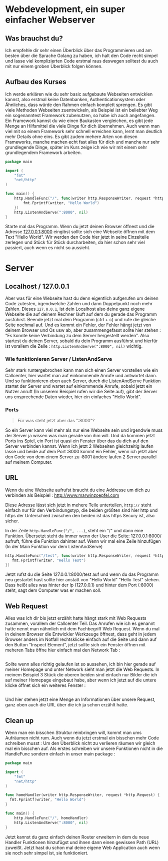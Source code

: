 # Webdevelopment, ein super einfacher Webserver

## Was brauchst du?

Ich empfehle dir sehr einen Überblick über das Programmieren und am besten über die Sprache Golang zu haben, ich halt den Code recht simpel und lasse viel komplizierten Code erstmal raus deswegen solltest du auch mit nur einem groben Überblick folgen können.

## Aufbau des Kurses

Ich werde erklären wie du sehr basic aufgebaute Webseiten entwicklen kannst, also erstmal keine Datenbanken, Authenticationsystem oder Ähnliches, dass würde den Rahmen einfach komplett sprengen. Es gibt viele Methoden Webseiten zuentwickeln, als Beispiel ist ein beliebter Weg ein sogenanntest Framework zubenutzen, so habe ich auch angefangen. Ein Framework kannst du wie einen Baukasten vergleichen, es gibt jede Menge an Hilfsmittel die viele Dinge für dich übernehmen. Auch wenn man viel mit so einem Framework sehr schnell erreichen kann, lernt man deutlich mehr Details ohne eins. Es gibt zudem mehere Arten von diesen Frameworks, manche machen echt fast alles für dich und manche nur sehr grundlegende Dinge, später im Kurs zeige ich wie wir mit einem sehr grundlegendem Framework arbeiten.

```go
package main

import (
	"fmt"
	"net/http"
)

func main() {
	http.HandleFunc("/", func(writer http.ResponseWriter, request *http.Request) {
		fmt.Fprintf(writer, "Hello World")
	})
	http.ListenAndServe(":8000", nil)
}
```

Starte mal das Programm. Wenn du jetzt deinen Browser öffnest und die Adresse <a href="http://127.0.0.1:8000" >127.0.0.1:8000</a> eingibst sollte sich eine Webseite öffnen mit dem Text "Hello World". Wir werden den Code hier jetzt in seine Einzelteile zerlegen und Stück für Stück durcharbeiten, da hier schon sehr viel passiert, auch wenn es nicht so aussieht.

# Server

## Localhost / 127.0.0.1

Aber was für eine Webseite hast du denn eigentlich aufgerufen um deinen Code zutesten, irgendwelche Zahlen und dann Doppelpunkt noch mehr Zahlen. Dieses `127.0.0.1`, ist dein Localhost also deine ganz eigene Webseite die auf deinem Rechner läuft auf dem du gerade das Programm ausführst. Beende jetzt mal dein Programm (ctrl + c) und rufe die gleiche Seite nochmal auf. Und es kommt ein Fehler, der Fehler hängt jetzt von deinem Browser und Os usw ab, aber zusammengefasst sollte hier stehen : "Es konnte keine Verbindung zu dem Server hergestellt werden". Also startest du deinen Server, sobald du dein Programm ausführst und hierfür ist vorallem die Zeile : `http.ListenAndServe(":8000", nil)` wichtig.

### Wie funktionieren Server / ListenAndServe

Sehr stark runtergebrochen kann man sich einen Server vorstellen wie ein Callcenter, hier wartet man auf einkommende Anrufe und antwortet dann. Und so funktionieren eben auch Server, durch die ListenAndServe Funktion startet der Server und wartet auf einkommende Anrufe,  sobald jetzt ein Nutzer anruft (In unserem Beispiel rufen wir die Seite auf), gibt der Server uns ensprechende Daten wieder, hier ein einfaches "Hello World".

### Ports

> Für was steht jetzt aber das ":8000"? 

So ein Server kann viel mehr als nur eine Webseite sein und irgendwie muss der Server ja wissen was man gerade von ihm will. Und da kommen jetzt Ports ins Spiel, ein Port ist quasi ein Fenster über das du dich auf den Server verbinden kannst. Wenn ich jetzt 2 Webseiten gleichzeitig laufen lasse und beide auf dem Port :8000 kommt ein Fehler, wenn ich jetzt aber den Code von dem einem Server zu :8001 ändere laufen 2 Server parallel auf meinem Computer.

## URL

Wenn du eine Webseite aufrufst braucht du eine Addresse um dich zu verbinden als Beispiel : http://www.marwinzoepfel.com

Diese Adresse lässt sich jetzt in mehere Teile unterteilen, `http://` steht einfach nur für den Verbindungstyp, die beiden größten sind hier http und https der Unterschied zwischen den beiden ist das https Secury ist, also sicher.

In der Zeile `http.HandleFunc("/", ...)`, steht ein "/" und dann eine Funktion. Übersetzt steht da immer wenn der User die Seite: 127.0.0.1:8000/ aufruft, führe die Funktion dahinter auf. Wenn wir mal eine Zeile hinzufügen (In der Main Funktion vor dem ListenAndServe)

```go
http.HandleFunc("/test", func(writer http.ResponseWriter, request *http.Request) {
   fmt.Fprintf(writer, "Hello Test")
})
```

Jetzt rufst du die Seite 127.0.0.1:8000/test auf und wenn du das Programm neu gestartet hast sollte hier anstatt von "Hello World" "Hello Test" stehen. Dass heißt alles was hinter der Ip (127.0.0.1) und hinter dem Port (:8000) steht, sagt dem Computer was er machen soll.



## Web Request

Alles was ich dir bis jetzt erzählt hatte hängt stark mit Web Requests zusammen, vorallem der Callcenter Teil. Das Anrufen wie ich es genannt hatte nennt man nähmlich mit dem Fachbegriff Web Request. Wenn du mal in deinem Browser die Entwickler Werkzeuge öffnest, dass geht in jedem Browser anders im Notfall rechtsklicke einfach auf die Seite und dann auf den Button "Inspect Element", jetzt sollte sich ein Fenster öffnen mit meheren Tabs öffne hier einfach mal den Network Tab : 

![]()

Sollte wenn alles richtig gelaufen ist so aussehen, ich bin hier gerade auf meiner Homepage und unter Network sieht man jetzt die Web Requests. In meinem Beispiel 3 Stück die oberen beiden sind einfach nur Bilder die ich auf meiner Homepage eingebaut habe, aber wenn ich jetzt auf die untere klicke öffnet sich ein weiteres Fenster :

![]()

Und hier stehen jetzt eine Menge an Informationen über unsere Request, ganz oben auch die URL über die ich ja schon erzählt hatte.

## Clean up

Wenn man ein bisschen Struktur reinbringen will, kommt man ums Aufräumen nicht rum. Auch wenn du jetzt erstmal ein bisschen mehr Code schreiben musst : Um den Überblick nicht zu verlieren räumen wir gleich mal ein bisschen auf. Als erstes schreiben wir unsere Funktionen nicht in die HandleFunc sondern einfach in unser main package :

```go
package main

import (
	"fmt"
	"net/http"
)

func homeHandler(writer http.ResponseWriter, request *http.Request) {
  fmt.Fprintf(writer, "Hello World")
}

func main() {
	http.HandleFunc("/", homeHandler)
	http.ListenAndServe(":8000", nil)
}
```

Jetzt kannst du ganz einfach deinen Router erweitern in dem du neue Handler Funktionen hinzufügst und ihnen dann einen gewissen Path (URL) zuweißt. Jetzt hast du schon mal deine eigene Web Application auch wenn sie noch sehr simpel ist, sie funktioniert.

